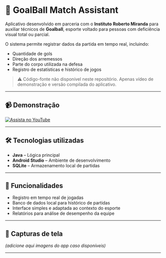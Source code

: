 # 🎯 GoalBall Match Assistant

Aplicativo desenvolvido em parceria com o **Instituto Roberto Miranda** para auxiliar técnicos de **Goalball**, esporte voltado para pessoas com deficiência visual total ou parcial.

O sistema permite registrar dados da partida em tempo real, incluindo:
- Quantidade de gols
- Direção dos arremessos
- Parte do corpo utilizada na defesa
- Registro de estatísticas e histórico de jogos

> ⚠️ Código-fonte não disponível neste repositório. Apenas vídeo de demonstração e versão compilada do aplicativo.

---

## 📹 Demonstração
[![Assista no YouTube](https://img.youtube.com/vi/86jzWJyz_84/0.jpg)](https://www.youtube.com/watch?v=86jzWJyz_84)

---

## 🛠 Tecnologias utilizadas
- **Java** – Lógica principal
- **Android Studio** – Ambiente de desenvolvimento
- **SQLite** – Armazenamento local de partidas

---

## 📂 Funcionalidades
- Registro em tempo real de jogadas
- Banco de dados local para histórico de partidas
- Interface simples e adaptada ao contexto do esporte
- Relatórios para análise de desempenho da equipe

---

## 📸 Capturas de tela
*(adicione aqui imagens do app caso disponíveis)*

---
